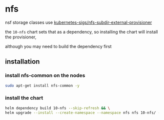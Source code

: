 # nfs

nsf storage classes use [kubernetes-sigs/nfs-subdir-external-provisioner](https://github.com/kubernetes-sigs/nfs-subdir-external-provisioner)

the `10-nfs` chart sets that as a dependency, so installing the chart will install the provisioner,

although you may need to build the dependency first

## installation

### install nfs-common on the nodes

```bash
sudo apt-get install nfs-common -y
```
### install the chart

```bash
helm dependency build 10-nfs --skip-refresh && \
helm upgrade --install --create-namespace --namespace nfs nfs 10-nfs/ --values 10-nfs/values.yaml
```

